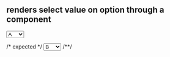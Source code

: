 ## renders select value on option through a component
<select value="B">
  <optgroup label="foo">
    <option value="A">A</option>
    <option value="B">B</option>
  </optgroup>
</select>

/* expected */
<select><optgroup label="foo"><option value="A">A</option><option selected value="B">B</option></optgroup></select>
/**/